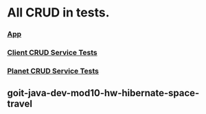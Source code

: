 # All CRUD in tests.

### [App](https://github.com/xdpiqbx/goit-java-dev-mod10-hw-hibernate-space-travel/blob/main/app/src/main/java/com/dpiqb/App.java)
### [Client CRUD Service Tests](https://github.com/xdpiqbx/goit-java-dev-mod10-hw-hibernate-space-travel/blob/main/app/src/test/java/com/dpiqb/client/ClientCrudServiceTest.java)
### [Planet CRUD Service Tests](https://github.com/xdpiqbx/goit-java-dev-mod10-hw-hibernate-space-travel/blob/main/app/src/test/java/com/dpiqb/planet/PlanetCrudServiceTest.java)

## goit-java-dev-mod10-hw-hibernate-space-travel